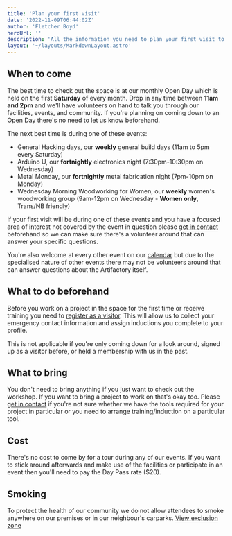 ```yaml
---
title: 'Plan your first visit'
date: '2022-11-09T06:44:02Z'
author: 'Fletcher Boyd'
heroUrl: ''
description: 'All the information you need to plan your first visit to our workshop'
layout: '~/layouts/MarkdownLayout.astro'
---
```


## When to come

The best time to check out the space is at our monthly Open Day which is held on the first **Saturday** of every month. Drop in any time between **11am and 2pm** and we'll have volunteers on hand to talk you through our facilities, events, and community. If you're planning on coming down to an Open Day there's no need to let us know beforehand.

The next best time is during one of these events:

* General Hacking days, our **weekly** general build days (11am to 5pm every Saturday)
* Arduino U, our **fortnightly** electronics night (7:30pm-10:30pm on Wednesday)
* Metal Monday, our **fortnightly** metal fabrication night (7pm-10pm on Monday)
* Wednesday Morning Woodworking for Women, our **weekly** women's woodworking group (9am-12pm on Wednesday - **Women only**, Trans/NB friendly)

If your first visit will be during one of these events and you have a focused area of interest not covered by the event in question please [get in contact](mailto:info@artifactory.org.au) beforehand so we can make sure there's a volunteer around that can answer your specific questions.

You're also welcome at every other event on our [calendar](/events) but due to the specialised nature of other events there may not be volunteers around that can answer questions about the Artifactory itself.

## What to do beforehand

Before you work on a project in the space for the first time or receive training you need to [register as a visitor](https://perart.io/visitor). This will allow us to collect your emergency contact information and assign inductions you complete to your profile.

This is not applicable if you're only coming down for a look around, signed up as a visitor before, or held a membership with us in the past.

## What to bring

You don't need to bring anything if you just want to check out the workshop. If you want to bring a project to work on that's okay too. Please [get in contact](mailto:info@artifactory.org.au) if you're not sure whether we have the tools required for your project in particular or you need to arrange training/induction on a particular tool.

## Cost

There's no cost to come by for a tour during any of our events. If you want to stick around afterwards and make use of the facilities or participate in an event then you'll need to pay the Day Pass rate ($20).

## Smoking

To protect the health of our community we do not allow attendees to smoke anywhere on our premises or in our neighbour's carparks. [View exclusion zone](https://wiki.artifactory.org.au/no_smoking.png)
